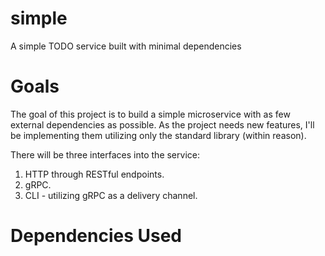 # simple
A simple TODO service built with minimal dependencies

# Goals
The goal of this project is to build a simple microservice with as few external dependencies as possible. As
the project needs new features, I'll be implementing them utilizing only the standard library (within reason).

There will be three interfaces into the service:
1. HTTP through RESTful endpoints.
2. gRPC.
3. CLI - utilizing gRPC as a delivery channel.

# Dependencies Used

